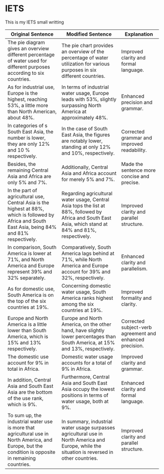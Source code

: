# IETS
This is my IETS small writting

| Original Sentence | Modified Sentence | Explanation |
| --- | --- | --- |
| The pie diagram gives an overview different percentage of water used for different purposes according to six countries. | The pie chart provides an overview of the percentage of water utilization for various purposes in six different countries. | Improved clarity and formal language. |
| As for industrial use, Europe is the highest, reaching 53%, a little more than North American, about 48%. | In terms of industrial water usage, Europe leads with 53%, slightly surpassing North America at approximately 48%. | Enhanced precision and grammar. |
| In categories of s South East Asia, the number is lower, they are only 12% and 10 % respectively. | In the case of South East Asia, the figures are notably lower, standing at only 12% and 10%, respectively. | Corrected grammar and improved readability. |
| Besides, the remaining Central Asia and Africa are only 5% and 7%. | Additionally, Central Asia and Africa account for merely 5% and 7%. | Made the sentence more concise and precise. |
| In the part of agricultural use, Central Asia is the highest at 88%, which is followed by Africa and South East Asia, being 84% and 81% respectively. | Regarding agricultural water usage, Central Asia tops the list at 88%, followed by Africa and South East Asia, which stand at 84% and 81%, respectively. | Improved clarity and parallel structure. |
| In comparison, South America is lower at 71%, and North America and Europe represent 39% and 32% separately. | Comparatively, South America lags behind at 71%, while North America and Europe account for 39% and 32%, respectively. | Enhanced clarity and parallelism. |
| As for domestic use, South America is on the top of the six countries at 19%. | Concerning domestic water usage, South America ranks highest among the six countries at 19%. | Improved formality and clarity. |
| Europe and North America is a little lower than South America, which is 15% and 13% respectively. | Europe and North America, on the other hand, have slightly lower percentages than South America, at 15% and 13%, respectively. | Corrected subject-verb agreement and enhanced precision. |
| The domestic use account for 9% in total in Africa. | Domestic water usage accounts for a total of 9% in Africa. | Improved clarity and grammar. |
| In addition, Central Asia and South East Asia are the bottom of the use rank, which is 9%. | Furthermore, Central Asia and South East Asia occupy the lowest positions in terms of water usage, both at 9%. | Enhanced clarity and formal language. |
| To sum up, the industrial water use is more that agricultural use in North America, and Europe, but the condition is opposite in remaining countries. | In summary, industrial water usage surpasses agricultural use in North America and Europe, while the situation is reversed in other countries. | Improved clarity and parallel structure. |
